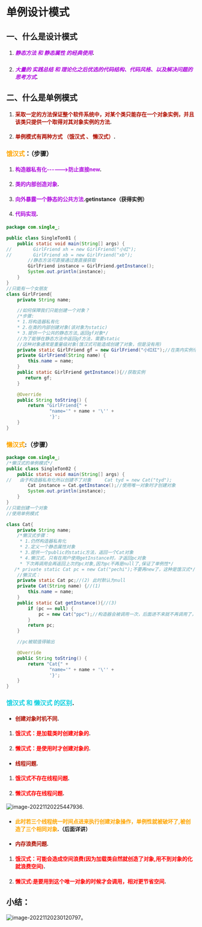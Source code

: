 # 单例设计模式

## 一、什么是设计模式

1. ##### <font color="bluedf">静态方法 和 静态属性 的经典使用</font>.

2. ##### <font color="bluedf">大量的 实践总结 和 理论化之后优选的代码结构、代码风格、以及解决问题的思考方式</font>.

## 二、什么是单例模式

1. #### <font color="blues">采取一定的方法保证整个软件系统中，对某个类只能存在一个对象实例，并且该类只提供一个取得对其对象实例的方法</font>.

2. #### <font color="blues">单例模式有两种方式 （饿汉式 、 懒汉式）</font>.

### <font color="orange">饿汉式</font>：（步骤）

1. #### <font color="bluedf">构造器私有化------>防止直接new</font>.

2. #### <font color="bluedf">类的内部创造对象</font>.

3. #### <font color="bluedf">向外暴露一个静态的公共方法</font>.getinstance（获得实例）

4. #### <font color="bluedf">代码实现</font>.

```java
package com.single_;

public class SingleTon01 {
    public static void main(String[] args) {
//        GirlFriend xh = new GirlFriend("小红");
//        GirlFriend xb = new GirlFriend("xb");
        //静态方法可直接通过类直接获取
        GirlFriend instance = GirlFriend.getInstance();
        System.out.println(instance);
    }
}
//只能有一个女朋友
class GirlFriend{
    private String name;

    //如何保障我们只能创建一个对象？
    /*步骤:
    * 1.将构造器私有化
    * 2.在类的内部创建对象(该对象为static)
    * 3.提供一个公共的静态方法,返回gf对象*/
    //为了能够在静态方法中返回gf方法，需要static
    //这种对象通常是重量级对象(饿汉式可能造成创建了对象，但是没有用)
    private static GirlFriend gf = new GirlFriend("小红红");//在类内实例化唯一对象，加载类时就创建对象
    private GirlFriend(String name) {
        this.name = name;
    }
    public static GirlFriend getInstance(){//获取实例
       return gf;
    }

    @Override
    public String toString() {
        return "GirlFriend{" +
                "name='" + name + '\'' +
                '}';
    }
}
```



### <font color="orange">懒汉式</font>:（步骤）

```java
package com.single_;
/*懒汉式的单例模式*/
public class SingleTon02 {
    public static void main(String[] args) {
//   由于构造器私有化所以创建不了对象     Cat tyd = new Cat("tyd");
        Cat instance = Cat.getInstance();//使用唯一对象时才创建对象
        System.out.println(instance);
    }
}
//只能创建一个对象
//使用单例模式

class Cat{
    private String name;
    /*懒汉式步骤：
     * 1.仍然构造器私有化
     * 2.定义一个静态属性对象
     * 3.提供一个public的static方法，返回一个Cat对象
     * 4.懒汉式，只有在用户使用getInstance时，才返回pc对象
     * 下次再调用会再返回上次的pc对象,因为pc不再是null了,保证了单例性*/
   /* private static Cat pc = new Cat("pechi");不要再new了，这种是饿汉式*/
    //懒汉式：
    private static Cat pc;//(2) 此时默认为null
    private Cat(String name) {//(1)
        this.name = name;
    }
    public static Cat getInstance(){//(3)
        if (pc == null) {
            pc = new Cat("ppc");//构造器会被调用一次，后面进不来就不再调用了，之后会直接返回pc
        }
        return pc;
    }

    //pc被赋值得输出

    @Override
    public String toString() {
        return "Cat{" +
                "name='" + name + '\'' +
                '}';
    }
}
```

### <font color="redse">饿汉式 和 懒汉式 的区别</font>.

* #### <font color="blues">创建对象时机不同</font>.

1. #### <font color="red">饿汉式：是加载类时创建对象的</font>.

2. #### <font color="red">懒汉式：是使用时才创建对象的</font>.

* #### <font color="blues">线程问题</font>.

1. #### <font color="red">饿汉式不存在线程问题</font>.

2. #### <font color="red">懒汉式存在线程问题</font>.

![image-20221120225447936](C:\Users\Alin\AppData\Roaming\Typora\typora-user-images\image-20221120225447936.png).

* #### <font color="orange">此时若三个线程统一时间点进来执行创建对象操作，单例性就被破坏了,被创造了三个相同对象</font>.（后面详讲）

* #### <font color="blues">内存浪费问题</font>.

1. #### <font color="red">饿汉式：可能会造成空间浪费(因为加载类自然就创造了对象,用不到对象的化就浪费空间)</font>.

2. #### <font color="red">懒汉式:是要用到这个唯一对象的时候才会调用，相对更节省空间</font>.

## 小结：

![image-20221120230120797](C:\Users\Alin\AppData\Roaming\Typora\typora-user-images\image-20221120230120797.png)。